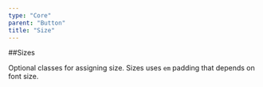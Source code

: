 ```yaml
---
type: "Core"
parent: "Button"
title: "Size"
---
```


##Sizes

Optional classes for assigning size. Sizes uses `em` padding that depends on font size.

<demo>
  <demovanilla src="inline/core/button/size">
  </demovanilla>
</demo>
